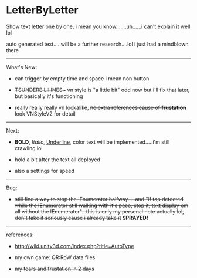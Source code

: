 # LetterByLetter
Show text letter one by one, i mean you know.......uh......i can't explain it well lol

auto generated text.....will be a further research....lol
i just had a mindblown there

---------------

What's New: 

- can trigger by empty <s>time and space</s> i mean non button

- <s>TSUNDERE LIIIINES~</s> vn style is "a little bit" odd now but i'll fix that later, but basically it's functioning

- really really really vn lookalike, <s>no extra references cause of <b>frustation</b></s> look VNStyleV2 for detail

---------------

Next:

- <b>BOLD</b>, <i>Italic</i>, <u>Underline</u>, color text will be implemented.....i'm still crawling lol

- hold a bit after the text all deployed

- also a settings for speed

---------------

Bug:

- <s>still find a way to stop the IEnumerator halfway.....and "if tap detected while the IEnumerator still walking with it's pace, stop it, text display em all without the IEnumerator"...this is only my personal note actually lol, don't take it seriously cause i already take it</s> <b>SPRAYED!</b>

----------------

references:

- http://wiki.unity3d.com/index.php?title=AutoType

- my own game: QR:RoW data files

- <s>my tears and frustation in 2 days</s>
